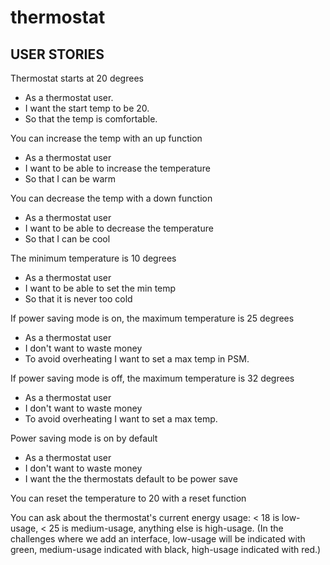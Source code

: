 # thermostat

## USER STORIES

Thermostat starts at 20 degrees

* As a thermostat user.
* I want the start temp to be 20.
* So that the temp is comfortable.


You can increase the temp with an up function

* As a thermostat user
* I want to be able to increase the temperature
* So that I can be warm


You can decrease the temp with a down function

* As a thermostat user
* I want to be able to decrease the temperature
* So that I can be cool


The minimum temperature is 10 degrees

* As a thermostat user
* I want to be able to set the min temp
* So that it is never too cold


If power saving mode is on, the maximum temperature is 25 degrees

* As a thermostat user
* I don't want to waste money
* To avoid overheating I want to set a max temp in PSM.

If power saving mode is off, the maximum temperature is 32 degrees

* As a thermostat user
* I don't want to waste money
* To avoid overheating I want to set a max temp.


Power saving mode is on by default

* As a thermostat user
* I don't want to waste money
* I want the the thermostats default to be power save


You can reset the temperature to 20 with a reset function


You can ask about the thermostat's current energy usage: < 18 is low-usage, < 25 is medium-usage, anything else is high-usage.
(In the challenges where we add an interface, low-usage will be indicated with green, medium-usage indicated with black, high-usage indicated with red.)
